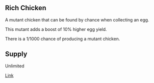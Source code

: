 ## Rich Chicken

A mutant chicken that can be found by chance when collecting an egg.

This mutant adds a boost of 10% higher egg yield.

There is a 1/1000 chance of producing a mutant chicken.

## Supply

Unlimited

[Link](https://docs.sunflower-land.com/crafting-guide)
